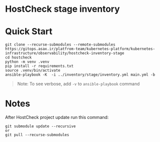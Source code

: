 # HostCheck stage inventory

# Quick Start
```
git clone --recurse-submodules --remote-submodules https://gitops.asax.ir/platfrom-team/kubernetes-platform/kubernetes-infrastructure/observability/hostcheck-inventory-stage
cd hostcheck
python -m venv .venv
pip install -r requirements.txt
source .venv/bin/activate
ansible-playbook -K  -i ../inventory/stage/inventory.yml main.yml -b
```

> Note: To see verbose, add `-v` to `ansible-playbook` command

# Notes
After HostCheck project update run this command:
```
git submodule update --recursive
or
git pull --recurse-submodules
```